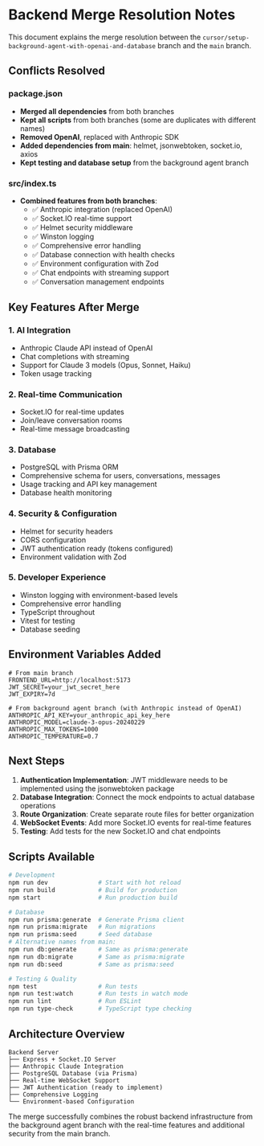 # Backend Merge Resolution Notes

This document explains the merge resolution between the `cursor/setup-background-agent-with-openai-and-database` branch and the `main` branch.

## Conflicts Resolved

### package.json
- **Merged all dependencies** from both branches
- **Kept all scripts** from both branches (some are duplicates with different names)
- **Removed OpenAI**, replaced with Anthropic SDK
- **Added dependencies from main**: helmet, jsonwebtoken, socket.io, axios
- **Kept testing and database setup** from the background agent branch

### src/index.ts
- **Combined features from both branches**:
  - ✅ Anthropic integration (replaced OpenAI)
  - ✅ Socket.IO real-time support
  - ✅ Helmet security middleware
  - ✅ Winston logging
  - ✅ Comprehensive error handling
  - ✅ Database connection with health checks
  - ✅ Environment configuration with Zod
  - ✅ Chat endpoints with streaming support
  - ✅ Conversation management endpoints

## Key Features After Merge

### 1. **AI Integration**
- Anthropic Claude API instead of OpenAI
- Chat completions with streaming
- Support for Claude 3 models (Opus, Sonnet, Haiku)
- Token usage tracking

### 2. **Real-time Communication**
- Socket.IO for real-time updates
- Join/leave conversation rooms
- Real-time message broadcasting

### 3. **Database**
- PostgreSQL with Prisma ORM
- Comprehensive schema for users, conversations, messages
- Usage tracking and API key management
- Database health monitoring

### 4. **Security & Configuration**
- Helmet for security headers
- CORS configuration
- JWT authentication ready (tokens configured)
- Environment validation with Zod

### 5. **Developer Experience**
- Winston logging with environment-based levels
- Comprehensive error handling
- TypeScript throughout
- Vitest for testing
- Database seeding

## Environment Variables Added

```env
# From main branch
FRONTEND_URL=http://localhost:5173
JWT_SECRET=your_jwt_secret_here
JWT_EXPIRY=7d

# From background agent branch (with Anthropic instead of OpenAI)
ANTHROPIC_API_KEY=your_anthropic_api_key_here
ANTHROPIC_MODEL=claude-3-opus-20240229
ANTHROPIC_MAX_TOKENS=1000
ANTHROPIC_TEMPERATURE=0.7
```

## Next Steps

1. **Authentication Implementation**: JWT middleware needs to be implemented using the jsonwebtoken package
2. **Database Integration**: Connect the mock endpoints to actual database operations
3. **Route Organization**: Create separate route files for better organization
4. **WebSocket Events**: Add more Socket.IO events for real-time features
5. **Testing**: Add tests for the new Socket.IO and chat endpoints

## Scripts Available

```bash
# Development
npm run dev              # Start with hot reload
npm run build            # Build for production
npm start                # Run production build

# Database
npm run prisma:generate  # Generate Prisma client
npm run prisma:migrate   # Run migrations
npm run prisma:seed      # Seed database
# Alternative names from main:
npm run db:generate      # Same as prisma:generate
npm run db:migrate       # Same as prisma:migrate
npm run db:seed          # Same as prisma:seed

# Testing & Quality
npm test                 # Run tests
npm run test:watch       # Run tests in watch mode
npm run lint             # Run ESLint
npm run type-check       # TypeScript type checking
```

## Architecture Overview

```
Backend Server
├── Express + Socket.IO Server
├── Anthropic Claude Integration
├── PostgreSQL Database (via Prisma)
├── Real-time WebSocket Support
├── JWT Authentication (ready to implement)
├── Comprehensive Logging
└── Environment-based Configuration
```

The merge successfully combines the robust backend infrastructure from the background agent branch with the real-time features and additional security from the main branch.